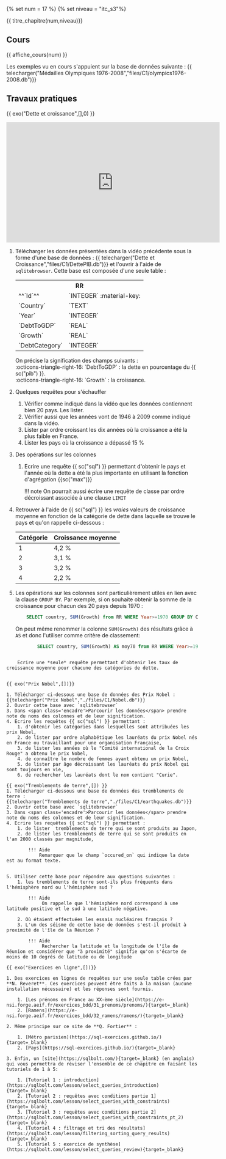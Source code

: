 {% set num = 17 %}
{% set niveau = "itc_s3"%}

{{ titre_chapitre(num,niveau)}}

## Cours

{{ affiche_cours(num) }}

Les exemples vu en cours s'appuient sur la base de données suivante :
{{ telecharger("Médailles Olympiques 1976-2008","files/C1/olympics1976-2008.db")}}


## Travaux pratiques


{{ exo("Dette et croissance",[],0) }}

<div class="centre"><iframe width="560" height="315" src="https://www.youtube.com/embed/yeX_Zs7zztY" title="YouTube video player" frameborder="0" allow="accelerometer; autoplay; clipboard-write; encrypted-media; gyroscope; picture-in-picture" allowfullscreen></iframe></div>

1. Télécharger les données présentées dans la vidéo précédente sous la forme d'une base de données :
    {{ telecharger("Dette et Croissance","files/C1/DettePIB.db")}} et l'ouvrir à l'aide de `sqlitebrowser`. Cette base est composée d'une seule table :
    <table>
    <tr><th colspan="2" align="center"> RR </th></tr>
    <tr><td>^^`Id`^^</td><td>`INTEGER` :material-key:</td></tr>
    <tr><td>`Country`</td><td>`TEXT`</td></tr>
    <tr><td>`Year`</td><td>`INTEGER`</td></tr>
    <tr><td>`DebtToGDP`</td><td>`REAL`</td></tr>
    <tr><td>`Growth`</td><td>`REAL`</td></tr>
    <tr><td>`DebtCategory`</td><td>`INTEGER`</td></tr>
    </table>
    On précise la signification des champs suivants : <br>
    :octicons-triangle-right-16: `DebtToGDP` : la dette en pourcentage du {{ sc("pib") }}.<br>
    :octicons-triangle-right-16: `Growth` : la croissance.<br>
2. Quelques requêtes pour s'échauffer
    1. Vérifier comme indiqué dans la vidéo que les données contiennent bien 20 pays. Les lister.
    2. Vérifier aussi que les années vont de 1946 à 2009 comme indiqué dans la vidéo.
    3. Lister par ordre croissant les dix années où la croissance a été la plus faible en France.
    4. Lister les pays où la croissance a dépassé 15 %
3. Des opérations sur les colonnes
    1. Ecrire une requête {{ sc("sql") }} permettant d'obtenir le pays et l'année où la dette a été la plus importante en utilisant la fonction d'agrégation {{sc("max")}}

        !!! note
            On pourrait aussi écrire une requête de classe par ordre décroissant associée à une clause `LIMIT`
    

4. Retrouver à l'aide de {{ sc("sql") }} les *vraies* valeurs de croissance moyenne en fonction de la catégorie de dette dans laquelle se trouve le pays et qu'on rappelle ci-dessous :
    
    |Catégorie| Croissance moyenne |
    |---------|--------------------|
    | 1       | 4,2 % |
    | 2       | 3,1 % |
    | 3       | 3,2 % |
    | 4       | 2,2 % |

5. Les opérations sur les colonnes sont particulièrement utiles en lien avec la clause `GROUP BY`. Par exemple, si on souhaite obtenir la somme de la croissance pour chacun des 20 pays depuis 1970 : 
    
    ```sql
        SELECT country, SUM(Growth) from RR WHERE Year>=1970 GROUP BY Country
    ```

    On peut même renommer la  colonne `SUM(Growth)` des résultats grâce à `AS` et donc l'utiliser comme critère de classement: 
        
    ```sql
            SELECT country, SUM(Growth) AS moy70 from RR WHERE Year>=1970 GROUP BY Country ORDER BY moy70 DESC
```

    Ecrire une *seule* requête permettant d'obtenir les taux de croissance moyenne pour chacune des catégories de dette.


{{ exo("Prix Nobel",[])}}

1. Télécharger ci-dessous une base de données des Prix Nobel :
{{telecharger("Prix Nobel","./files/C1/Nobel.db")}}
2. Ouvrir cette base avec `sqlitebrowser`
3. Dans <span class='encadre'>Parcourir les données</span> prendre note du noms des colonnes et de leur signification. 
4. Ecrire les requêtes {{ sc("sql") }} permettant :
    1. d'obtenir les catégories dans lesquelles sont attribuées les prix Nobel,
    2. de lister par ordre alphabétique les lauréats du prix Nobel nés en France ou travaillant pour une organisation Française,
    3. de lister les années où le "Comité international de la Croix Rouge" a obtenu le prix Nobel,
    4. de connaître le nombre de femmes ayant obtenu un prix Nobel,
    5. de lister par âge décroissant les lauréats du prix Nobel qui sont toujours en vie,
    6. de rechercher les lauréats dont le nom contient "Curie".

{{ exo("Tremblements de terre",[]) }} 
1. Télécharger ci-dessous une base de données des tremblements de terre :
{{telecharger("Tremblements de terre","./files/C1/earthquakes.db")}}
2. Ouvrir cette base avec `sqlitebrowser`
3. Dans <span class='encadre'>Parcourir les données</span> prendre note du noms des colonnes et de leur signification. 
4. Ecrire les requêtes {{ sc("sql") }} permettant :
    1. de lister  tremblements de terre qui se sont produits au Japon,
    2. de lister les tremblements de terre qui se sont produits en l'an 2000 classés par magnitude,
        
        !!! Aide 
            Remarquer que le champ `occured_on` qui indique la date est au format texte.

    
5. Utiliser cette base pour répondre aux questions suivantes :
    1. les tremblements de terre sont-ils plus fréquents dans l'hémisphère nord ou l'hémisphère sud ?
    
        !!! Aide
             On rappelle que l'hémisphère nord correspond à une latitude positive et le sud à une latitude négative.

    2. Où étaient effectuées les essais nucléaires français ?
    3. L'un des séisme de cette base de données s'est-il produit à proximité de l'île de la Réunion ?
        
        !!! Aide
             Rechercher la latitude et la longitude de l'île de Réunion et considérer que "à proximité" signifie qu'on s'écarte de moins de 10 degrés de latitude ou de longitude

{{ exo("Exercices en ligne",[])}}

1. Des exercices en lignes de requêtes sur une seule table crées par **N. Reveret**. Ces exercices peuvent être faits à la maison (aucune installation nécessaire) et les réponses sont fournis.

    1. [Les prénoms en France au XX-ème siècle](https://e-nsi.forge.aeif.fr/exercices_bdd/31_prenoms/prenoms/){target=_blank}
    2. [Ramens](https://e-nsi.forge.aeif.fr/exercices_bdd/32_ramens/ramens/){target=_blank}

2. Même principe sur ce site de **Q. Fortier** :

    1. [Métro parisien](https://sql-exercices.github.io/){target=_blank}
    2. [Pays](https://sql-exercices.github.io/){target=_blank}

3. Enfin, un [site](https://sqlbolt.com/){target=_blank} (en anglais) qui vous permettra de réviser l'ensemble de ce chapitre en faisant les tutoriels de 1 à 5:

    1. [Tutoriel 1 : introduction](https://sqlbolt.com/lesson/select_queries_introduction){target=_blank}
    2. [Tutoriel 2 : requêtes avec conditions partie 1](https://sqlbolt.com/lesson/select_queries_with_constraints){target=_blank}
    3. [Tutoriel 3 : requêtes avec conditions partie 2](https://sqlbolt.com/lesson/select_queries_with_constraints_pt_2){target=_blank}
    4. [Tutoriel 4 : filtrage et tri des résultats](https://sqlbolt.com/lesson/filtering_sorting_query_results){target=_blank}
    5. [Tutoriel 5 : exercice de synthèse](https://sqlbolt.com/lesson/select_queries_review){target=_blank}
